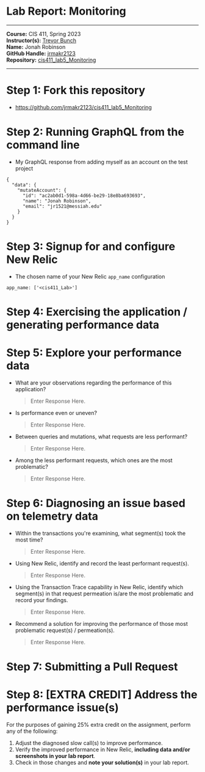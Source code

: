 # Lab Report: Monitoring
___
**Course:** CIS 411, Spring 2023  
**Instructor(s):** [Trevor Bunch](https://github.com/trevordbunch)  
**Name:** Jonah Robinson    
**GitHub Handle:** [jrmakr2123](https://github.com/jrmakr2123)  
**Repository:** [cis411_lab5_Monitoring](https://github.com/jrmakr2123/cis411_lab5_Monitoring)  
<!-- **Collaborators:**  -->
___

# Step 1: Fork this repository
- https://github.com/jrmakr2123/cis411_lab5_Monitoring

# Step 2: Running GraphQL from the command line
- My GraphQL response from adding myself as an account on the test project
```
{
  "data": {
    "mutateAccount": {
      "id": "ac2ab0d1-598a-4d66-be29-18e8ba693693",
      "name": "Jonah Robinson",
      "email": "jr1521@messiah.edu"
    }
  }
}
```

# Step 3: Signup for and configure New Relic
- The chosen name of your New Relic ```app_name``` configuration
```
app_name: ['<cis411_Lab>']
```

# Step 4: Exercising the application / generating performance data

<!-- _Note: No lab notes required._ -->

# Step 5: Explore your performance data
* What are your observations regarding the performance of this application? 
  > Enter Response Here.
* Is performance even or uneven? 
  > Enter Response Here.
* Between queries and mutations, what requests are less performant? 
  > Enter Response Here.
* Among the less performant requests, which ones are the most problematic?
  > Enter Response Here.

# Step 6: Diagnosing an issue based on telemetry data
* Within the transactions you're examining, what segment(s) took the most time?
  > Enter Response Here.
* Using New Relic, identify and record the least performant request(s).
  > Enter Response Here.
* Using the Transaction Trace capability in New Relic, identify which segment(s) in that request permeation is/are the most problematic and record your findings.
  > Enter Response Here.
* Recommend a solution for improving the performance of those most problematic request(s) / permeation(s).
  > Enter Response Here.

# Step 7: Submitting a Pull Request
<!-- _Note: No lab notes required._ -->

# Step 8: [EXTRA CREDIT] Address the performance issue(s)
For the purposes of gaining 25% extra credit on the assignment, perform any of the following:
1. Adjust the diagnosed slow call(s) to improve performance. 
2. Verify the improved performance in New Relic, **including data and/or screenshots in your lab report**.
2. Check in those changes and **note your solution(s)** in your lab report.